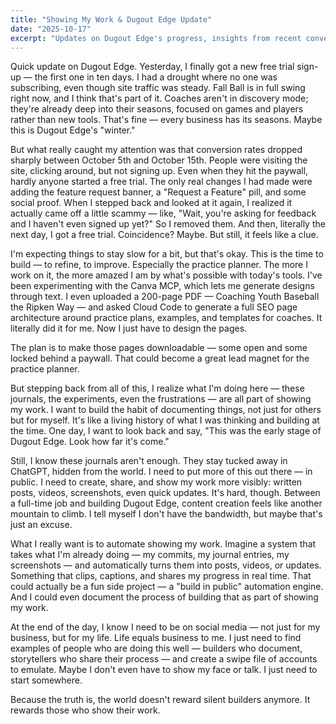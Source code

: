 ```yaml
---
title: "Showing My Work & Dugout Edge Update"
date: "2025-10-17"
excerpt: "Updates on Dugout Edge's progress, insights from recent conversion rate changes, and thoughts on building in public."
---
```


Quick update on Dugout Edge. Yesterday, I finally got a new free trial sign-up — the first one in ten days. I had a drought where no one was subscribing, even though site traffic was steady. Fall Ball is in full swing right now, and I think that's part of it. Coaches aren't in discovery mode; they're already deep into their seasons, focused on games and players rather than new tools. That's fine — every business has its seasons. Maybe this is Dugout Edge's "winter."

But what really caught my attention was that conversion rates dropped sharply between October 5th and October 15th. People were visiting the site, clicking around, but not signing up. Even when they hit the paywall, hardly anyone started a free trial. The only real changes I had made were adding the feature request banner, a "Request a Feature" pill, and some social proof. When I stepped back and looked at it again, I realized it actually came off a little scammy — like, "Wait, you're asking for feedback and I haven't even signed up yet?" So I removed them. And then, literally the next day, I got a free trial. Coincidence? Maybe. But still, it feels like a clue.

I'm expecting things to stay slow for a bit, but that's okay. This is the time to build — to refine, to improve. Especially the practice planner. The more I work on it, the more amazed I am by what's possible with today's tools. I've been experimenting with the Canva MCP, which lets me generate designs through text. I even uploaded a 200-page PDF — Coaching Youth Baseball the Ripken Way — and asked Cloud Code to generate a full SEO page architecture around practice plans, examples, and templates for coaches. It literally did it for me. Now I just have to design the pages.

The plan is to make those pages downloadable — some open and some locked behind a paywall. That could become a great lead magnet for the practice planner.

But stepping back from all of this, I realize what I'm doing here — these journals, the experiments, even the frustrations — are all part of showing my work. I want to build the habit of documenting things, not just for others but for myself. It's like a living history of what I was thinking and building at the time. One day, I want to look back and say, "This was the early stage of Dugout Edge. Look how far it's come."

Still, I know these journals aren't enough. They stay tucked away in ChatGPT, hidden from the world. I need to put more of this out there — in public. I need to create, share, and show my work more visibly: written posts, videos, screenshots, even quick updates. It's hard, though. Between a full-time job and building Dugout Edge, content creation feels like another mountain to climb. I tell myself I don't have the bandwidth, but maybe that's just an excuse.

What I really want is to automate showing my work. Imagine a system that takes what I'm already doing — my commits, my journal entries, my screenshots — and automatically turns them into posts, videos, or updates. Something that clips, captions, and shares my progress in real time. That could actually be a fun side project — a "build in public" automation engine. And I could even document the process of building that as part of showing my work.

At the end of the day, I know I need to be on social media — not just for my business, but for my life. Life equals business to me. I just need to find examples of people who are doing this well — builders who document, storytellers who share their process — and create a swipe file of accounts to emulate. Maybe I don't even have to show my face or talk. I just need to start somewhere.

Because the truth is, the world doesn't reward silent builders anymore. It rewards those who show their work.
